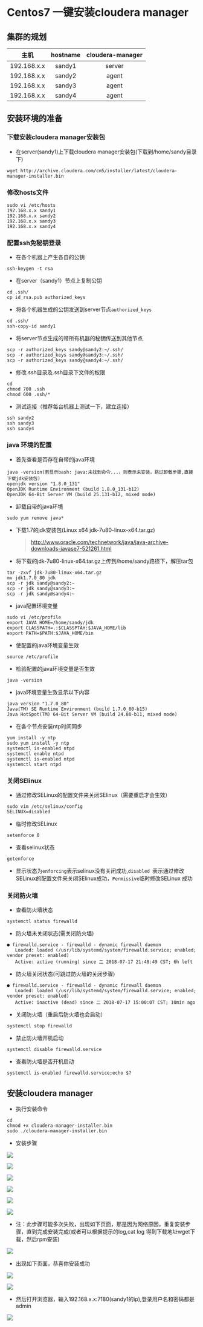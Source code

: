 # Centos7 一键安装cloudera manager

## 集群的规划 
|     主机      | hostname | cloudera-manager |
| :---------: | :------: | :--------------: |
| 192.168.x.x |  sandy1  |      server      |
| 192.168.x.x |  sandy2  |      agent       |
| 192.168.x.x |  sandy3  |      agent       |
| 192.168.x.x |  sandy4  |      agent       |



## 安装环境的准备

### 下载安装cloudera manager安装包

- 在server(sandy1)上下载cloudera manager安装包(下载到/home/sandy目录下)

```shell
wget http://archive.cloudera.com/cm5/installer/latest/cloudera-manager-installer.bin
```

### 修改hosts文件

```shell
sudo vi /etc/hosts
192.168.x.x sandy1
192.168.x.x sandy2
192.168.x.x sandy3
192.168.x.x sandy4
```
### 配置ssh免秘钥登录

- 在各个机器上产生各自的公钥

```shell
ssh-keygen -t rsa
```

- 在server（sandy1）节点上复制公钥

```shell
cd .ssh/
cp id_rsa.pub authorized_keys
```

- 将各个机器生成的公钥发送到server节点`authorized_keys`

```shell
cd .ssh/
ssh-copy-id sandy1
```

- 将server节点生成的带所有机器的秘钥传送到其他节点

```shell
scp -r authorized_keys sandy@sandy2:~/.ssh/
scp -r authorized_keys sandy@sandy3:~/.ssh/
scp -r authorized_keys sandy@sandy4:~/.ssh/
```

- 修改.ssh目录及.ssh目录下文件的权限

```shell
cd
chmod 700 .ssh
chmod 600 .ssh/*
```

- 测试连接（推荐每台机器上测试一下，建立连接）
```
ssh sandy2
ssh sandy3
ssh sandy4
```

### java 环境的配置

- 首先查看是否存在自带的java环境

```shell
java -version(若显示bash: java:未找到命令...，则表示未安装，跳过卸载步骤,直接下载jdk安装包)
openjdk version "1.8.0_131" 
OpenJDK Runtime Environment (build 1.8.0_131-b12)
OpenJDK 64-Bit Server VM (build 25.131-b12, mixed mode)
```

- 卸载自带的java环境

```shell
sudo yum remove java*
```

- 下载1.7的jdk安装包(Linux x64 jdk-7u80-linux-x64.tar.gz)

  > http://www.oracle.com/technetwork/java/java-archive-downloads-javase7-521261.html

- 将下载的jdk-7u80-linux-x64.tar.gz上传到/home/sandy路径下，解压tar包

```shell
tar -zxvf jdk-7u80-linux-x64.tar.gz
mv jdk1.7.0_80 jdk
scp -r jdk sandy@sandy2:~
scp -r jdk sandy@sandy3:~
scp -r jdk sandy@sandy4:~
```

- java配置环境变量

```shell
sudo vi /etc/profile
export JAVA_HOME=/home/sandy/jdk
export CLASSPATH=.:$CLASSPTAH:$JAVA_HOME/lib
export PATH=$PATH:$JAVA_HOME/bin
```

- 使配置的java环境变量生效

```shell
source /etc/profile
```

- 检验配置的java环境变量是否生效

```shell
java -version
```

- java环境变量生效显示以下内容

```shell
java version "1.7.0_80"
Java(TM) SE Runtime Environment (build 1.7.0_80-b15)
Java HotSpot(TM) 64-Bit Server VM (build 24.80-b11, mixed mode)
```
- 在各个节点安装ntp时间同步

```shell
yum install -y ntp
sudo yum install -y ntp
systemctl is-enabled ntpd
systemctl enable ntpd
systemctl is-enabled ntpd
systemctl start ntpd
```

### 关闭SElinux

- 通过修改SELinux的配置文件来关闭SElinux（需要重启才会生效）

```shell
sudo vim /etc/selinux/config
SELINUX=disabled  
```

- 临时修改SELinux 

```shell
setenforce 0
```

- 查看selinux状态

```she
getenforce 
```

- 显示状态为`enforcing`表示selinux没有关闭成功,`disabled `表示通过修改SELinux的配置文件来关闭SElinux成功，`Permissive`临时修改SELinux 成功

### 关闭防火墙

- 查看防火墙状态

```shell
systemctl status firewalld
```

- 防火墙未关闭状态(需关闭防火墙)

```shell
● firewalld.service - firewalld - dynamic firewall daemon
   Loaded: loaded (/usr/lib/systemd/system/firewalld.service; enabled; vendor preset: enabled)
   Active: active (running) since 二 2018-07-17 21:48:49 CST; 6h left
```

- 防火墙关闭状态(可跳过防火墙的关闭步骤)

```shell
● firewalld.service - firewalld - dynamic firewall daemon
   Loaded: loaded (/usr/lib/systemd/system/firewalld.service; enabled; vendor preset: enabled)
   Active: inactive (dead) since 二 2018-07-17 15:00:07 CST; 10min ago
```

- 关闭防火墙（重启后防火墙也会启动）

```shell
systemctl stop firewalld
```
- 禁止防火墙开机启动

```shell
systemctl disable firewalld.service
```

- 查看防火墙是否开机启动

```shell
systemctl is-enabled firewalld.service;echo $?
```

## 安装cloudera manager

- 执行安装命令

```
cd
chmod +x cloudera-manager-installer.bin
sudo ./cloudera-manager-installer.bin
```

- 安装步骤

![ ](https://github.com/sandyisme/cloudera-manager/raw/master/Install_Image/install_cloudera_manager_1.png)

![ ](https://github.com/sandyisme/cloudera-manager/raw/master/Install_Image/install_cloudera_manager_2.png)

![ ](https://github.com/sandyisme/cloudera-manager/raw/master/Install_Image/install_cloudera_manager_3.png)

![ ](https://github.com/sandyisme/cloudera-manager/raw/master/Install_Image/install_cloudera_manager_4.png)

![ ](https://github.com/sandyisme/cloudera-manager/raw/master/Install_Image/install_cloudera_manager_5.png)

![ ](https://github.com/sandyisme/cloudera-manager/raw/master/Install_Image/install_cloudera_manager_6.png)
- 注：此步骤可能多次失败，出现如下页面，那是因为网络原因，重复安装步骤，直到完成安装完成(或者可以根据提示的log,cat log 得到下载地址wget下载，然后rpm安装)

![ ](https://github.com/sandyisme/cloudera-manager/raw/master/Install_Image/install_cloudera_manager_7.png)
- 出现如下页面，恭喜你安装成功

![ ](https://github.com/sandyisme/cloudera-manager/raw/master/Install_Image/install_cloudera_manager_8.png)

![ ](https://github.com/sandyisme/cloudera-manager/raw/master/Install_Image/install_cloudera_manager_9.png)
- 然后打开浏览器，输入192.168.x.x:7180(sandy1的ip),登录用户名和密码都是admin

![ ](https://github.com/sandyisme/cloudera-manager/raw/master/Install_Image/install_cloudera_manager_10.png)

